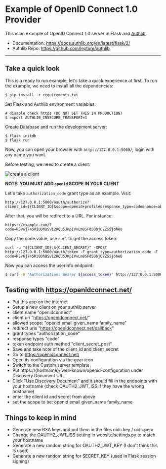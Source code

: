 # Example of OpenID Connect 1.0 Provider

This is an example of OpenID Connect 1.0 server in Flask and [Authlib](https://authlib.org/).

- Documentation: <https://docs.authlib.org/en/latest/flask/2/>
- Authlib Repo: <https://github.com/lepture/authlib>

---

## Take a quick look

This is a ready to run example, let's take a quick experience at first. To
run the example, we need to install all the dependencies:

    $ pip install -r requirements.txt

Set Flask and Authlib environment variables:

    # disable check https (DO NOT SET THIS IN PRODUCTION)
    $ export AUTHLIB_INSECURE_TRANSPORT=1

Create Database and run the development server:

    $ flask initdb
    $ flask run

Now, you can open your browser with `http://127.0.0.1:5000/`, login with any
name you want.

Before testing, we need to create a client:

![create a client](https://user-images.githubusercontent.com/290496/64176341-35888100-ce98-11e9-8395-fd4cdc029fd2.png)

**NOTE: YOU MUST ADD `openid` SCOPE IN YOUR CLIENT**

Let's take `authorization_code` grant type as an example. Visit:

```
http://127.0.0.1:5000/oauth/authorize?client_id=${CLIENT_ID}&scope=openid+profile&response_type=code&nonce=abc
```

After that, you will be redirect to a URL. For instance:

```
https://example.com/?code=RSv6j745Ri0DhBSvi2RQu5JKpIVvLm8SFd5ObjOZZSijohe0
```

Copy the code value, use `curl` to get the access token:

```
curl -u "${CLIENT_ID}:${CLIENT_SECRET}" -XPOST http://127.0.0.1:5000/oauth/token -F grant_type=authorization_code -F code=RSv6j745Ri0DhBSvi2RQu5JKpIVvLm8SFd5ObjOZZSijohe0
```

Now you can access the userinfo endpoint:

```bash
$ curl -H "Authorization: Bearer ${access_token}" http://127.0.0.1:5000/oauth/userinfo
```

## Testing with https://openidconnect.net/

* Put this app on the internet
* Setup a new client on your authlib server
 * client name "openidconnect"
 * client uri "https://openidconnect.net/"
 * allowed scope: "openid email given_name family_name"
 * redirect uris "https://openidconnect.net/callback"
 * grant types "authorization_code"
 * response types "code"
 * token endpoint auth method "client_secret_post"
* Save and take note of the client_id and client_secret
* Go to https://openidconnect.net/
* Open its configuration via the gear icon
 * Switch to the Custom server template
 * Put https://{hostname}/.well-known/openid-configuration under Discovery Document URL
 * Click "Use Discovery Document" and it should fill in the endpoints with your hostname (check OAUTH2_JWT_ISS if they have the wrong hostname)
 * enter the client id and secret from above
 * set the scope to be: openid email given_name family_name

## Things to keep in mind

* Generate new RSA keys and put them in the files oidc.key / oidc.pem
* Change the OAUTH2_JWT_ISS setting in website/settings.py to match your hostname
* Generate a new random string for OAUTH2_JWT_KEY (I don't think this is used)
* Generate a new random string for SECRET_KEY (used in Flask session signing)
